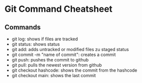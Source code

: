 # Git Command Cheatsheet

## Commands

- git log: shows if files are tracked
- git status: shows status
- git add: adds untracked or modified files zu staged status
- git commit -m "name of commit": creates a commit
- git push: pushes the commit to github
- git pull: pulls the newest version from github
- git checkout hashcode: shows the commit from the hashcode
- git checkout main: shows the last commit
